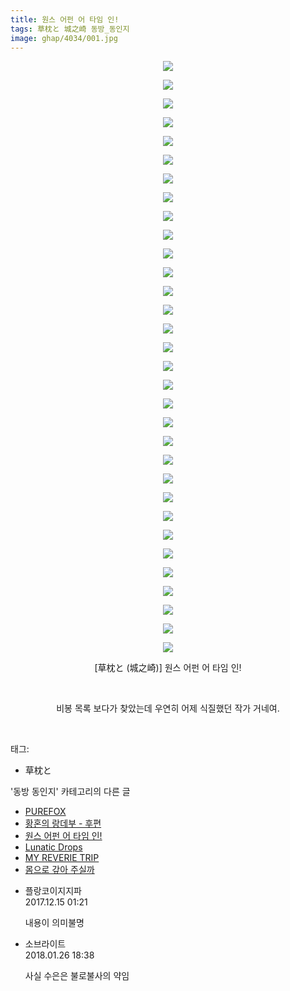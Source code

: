 ```yaml
---
title: 원스 어펀 어 타임 인!
tags: 草枕と 城之崎 동방_동인지
image: ghap/4034/001.jpg
---
```

<div class="article">
<p style="text-align: center; clear: none; float: none;"><img src="{{ site.nasurl }}/ghap/4034/001.jpg"/></p>
<p style="text-align: center; clear: none; float: none;"><img src="{{ site.nasurl }}/ghap/4034/002.jpg"/></p>
<p style="text-align: center; clear: none; float: none;"><img src="{{ site.nasurl }}/ghap/4034/003.jpg"/></p>
<p style="text-align: center; clear: none; float: none;"><img src="{{ site.nasurl }}/ghap/4034/004.jpg"/></p>
<p style="text-align: center; clear: none; float: none;"><img src="{{ site.nasurl }}/ghap/4034/005.jpg"/></p>
<p style="text-align: center; clear: none; float: none;"><img src="{{ site.nasurl }}/ghap/4034/006.jpg"/></p>
<p style="text-align: center; clear: none; float: none;"><img src="{{ site.nasurl }}/ghap/4034/007.jpg"/></p>
<p style="text-align: center; clear: none; float: none;"><img src="{{ site.nasurl }}/ghap/4034/008.jpg"/></p>
<p style="text-align: center; clear: none; float: none;"><img src="{{ site.nasurl }}/ghap/4034/009.jpg"/></p>
<p style="text-align: center; clear: none; float: none;"><img src="{{ site.nasurl }}/ghap/4034/010.jpg"/></p>
<p style="text-align: center; clear: none; float: none;"><img src="{{ site.nasurl }}/ghap/4034/011.jpg"/></p>
<p style="text-align: center; clear: none; float: none;"><img src="{{ site.nasurl }}/ghap/4034/012.jpg"/></p>
<p style="text-align: center; clear: none; float: none;"><img src="{{ site.nasurl }}/ghap/4034/013.jpg"/></p>
<p style="text-align: center; clear: none; float: none;"><img src="{{ site.nasurl }}/ghap/4034/014.jpg"/></p>
<p style="text-align: center; clear: none; float: none;"><img src="{{ site.nasurl }}/ghap/4034/015.jpg"/></p>
<p style="text-align: center; clear: none; float: none;"><img src="{{ site.nasurl }}/ghap/4034/016.jpg"/></p>
<p style="text-align: center; clear: none; float: none;"><img src="{{ site.nasurl }}/ghap/4034/017.jpg"/></p>
<p style="text-align: center; clear: none; float: none;"><img src="{{ site.nasurl }}/ghap/4034/018.jpg"/></p>
<p style="text-align: center; clear: none; float: none;"><img src="{{ site.nasurl }}/ghap/4034/019.jpg"/></p>
<p style="text-align: center; clear: none; float: none;"><img src="{{ site.nasurl }}/ghap/4034/020.jpg"/></p>
<p style="text-align: center; clear: none; float: none;"><img src="{{ site.nasurl }}/ghap/4034/021.jpg"/></p>
<p style="text-align: center; clear: none; float: none;"><img src="{{ site.nasurl }}/ghap/4034/022.jpg"/></p>
<p style="text-align: center; clear: none; float: none;"><img src="{{ site.nasurl }}/ghap/4034/023.jpg"/></p>
<p style="text-align: center; clear: none; float: none;"><img src="{{ site.nasurl }}/ghap/4034/024.jpg"/></p>
<p style="text-align: center; clear: none; float: none;"><img src="{{ site.nasurl }}/ghap/4034/025.jpg"/></p>
<p style="text-align: center; clear: none; float: none;"><img src="{{ site.nasurl }}/ghap/4034/026.jpg"/></p>
<p style="text-align: center; clear: none; float: none;"><img src="{{ site.nasurl }}/ghap/4034/027.jpg"/></p>
<p style="text-align: center; clear: none; float: none;"><img src="{{ site.nasurl }}/ghap/4034/028.jpg"/></p>
<p style="text-align: center; clear: none; float: none;"><img src="{{ site.nasurl }}/ghap/4034/029.jpg"/></p>
<p style="text-align: center; clear: none; float: none;"><img src="{{ site.nasurl }}/ghap/4034/030.jpg"/></p>
<p style="text-align: center; clear: none; float: none;"><img src="{{ site.nasurl }}/ghap/4034/031.jpg"/></p>
<p style="text-align: center; clear: none; float: none;"><img src="{{ site.nasurl }}/ghap/4034/032.jpg"/></p>
<p style="text-align: center; clear: none; float: none;">[草枕と (城之崎)] 원스 어펀 어 타임 인!</p>
<p style="text-align: center; clear: none; float: none;"><br/></p>
<p style="text-align: center; clear: none; float: none;">비봉 목록 보다가 찾았는데 우연히 어제 식질했던 작가 거네여.</p>
<p><br/></p>
</div><div class="tagTrail">
<p>태그: </p>
<ul>
<li>草枕と</li>
</ul>
</div><div class="another">
<p>'동방 동인지' 카테고리의 다른 글</p>
<ul>
<li><a href="/2017-12-15-ghap_4040">PUREFOX</a></li>
<li><a href="/2017-12-15-ghap_4035">황혼의 랑데부 - 후편</a></li>
<li><a href="/2017-12-15-ghap_4034">원스 어펀 어 타임 인!</a></li>
<li><a href="/2017-12-15-ghap_4033">Lunatic Drops</a></li>
<li><a href="/2017-12-12-ghap_4031">MY REVERIE TRIP</a></li>
<li><a href="/2017-12-12-ghap_4030">몸으로 갚아 주실까</a></li>
</ul>
</div><div class="cb_module cb_fluid">
<div class="cb_wrt cb_profile">
<div class="comment">
<ul>
<li class="cb_thumb_off" id="comment15152413">
<div class="cb_comment_area">
<div class="cb_info_area">
<div class="cb_section">
<span class="cb_nick_name">플랑코이지지파</span>
</div>
<div class="cb_section">
<span class="cb_date">2017.12.15 01:21 </span>
</div>
</div>
<div class="cb_dsc_comment">
<p class="cb_dsc">
											내용이 의미불명
										</p>
</div>
</div></li>
<li class="cb_thumb_off" id="comment15183709">
<div class="cb_comment_area">
<div class="cb_info_area">
<div class="cb_section">
<span class="cb_nick_name">소브라이트</span>
</div>
<div class="cb_section">
<span class="cb_date">2018.01.26 18:38 </span>
</div>
</div>
<div class="cb_dsc_comment">
<p class="cb_dsc">
											사실 수은은 불로불사의 약임
										</p>
</div>
</div></li>
</ul>
</div>
</div><!-- commentList close -->
</div>
